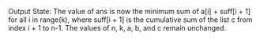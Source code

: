 Output State: The value of ans is now the minimum sum of a[i] + suff[i + 1] for all i in range(k), where suff[i + 1] is the cumulative sum of the list c from index i + 1 to n-1. The values of n, k, a, b, and c remain unchanged.